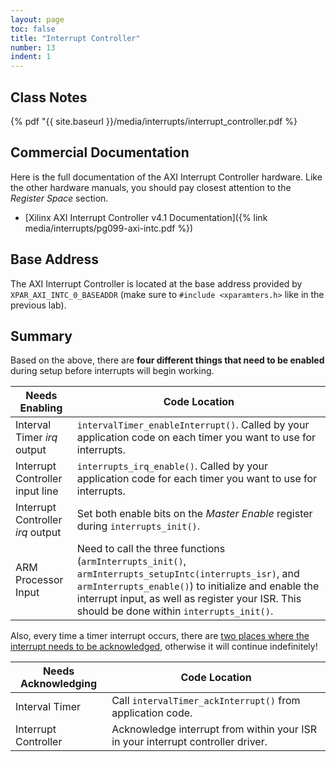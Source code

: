 ```yaml
---
layout: page
toc: false
title: "Interrupt Controller"
number: 13
indent: 1
---
```


## Class Notes

 {% pdf "{{ site.baseurl }}/media/interrupts/interrupt_controller.pdf %}


## Commercial Documentation

Here is the full documentation of the AXI Interrupt Controller hardware. Like the other hardware manuals, you should pay closest attention to the *Register Space* section.
  * [Xilinx AXI Interrupt Controller v4.1 Documentation]({% link media/interrupts/pg099-axi-intc.pdf %})

## Base Address

The AXI Interrupt Controller is located at the base address provided by `XPAR_AXI_INTC_0_BASEADDR` (make sure to `#include <xparamters.h>` like in the previous lab).

## Summary

Based on the above, there are **four different things that need to be enabled** during setup before interrupts will begin working.  

| Needs Enabling | Code Location |
|----------------|---------------|
| Interval Timer *irq* output  | `intervalTimer_enableInterrupt()`. Called by your application code on each timer you want to use for interrupts. |
| Interrupt Controller input line | `interrupts_irq_enable()`. Called by your application code for each timer you want to use for interrupts. |
| Interrupt Controller *irq* output | Set both enable bits on the *Master Enable* register during `interrupts_init()`. |
| ARM Processor Input | Need to call the three functions (`armInterrupts_init()`, `armInterrupts_setupIntc(interrupts_isr)`, and `armInterrupts_enable()`) to initialize and enable the interrupt input, as well as register your ISR. This should be done within `interrupts_init()`. |

Also, every time a timer interrupt occurs, there are <ins>two places where the interrupt needs to be acknowledged</ins>, otherwise it will continue indefinitely!

| Needs Acknowledging | Code Location |
|---------------------|---------------|
| Interval Timer        | Call `intervalTimer_ackInterrupt()` from application code. |
| Interrupt Controller  | Acknowledge interrupt from within your ISR in your interrupt controller driver. |


